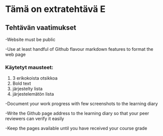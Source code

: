 # Tämä on extratehtävä E 

## **Tehtävän vaatimukset**
-Website must be public

-Use at least handful of Github flavour markdown features to format the web page
 ### Käytetyt mausteet: 
  1. 3 erikokoista otsikkoa
  2. Bold text
  3. järjestelty lista
  4. järjestelemätön lista

-Document your work progress with few screenshots to the learning diary

-Write the Github page address to the learning diary so that your peer reviewers can verify it easily

-Keep the pages available until you have received your course grade

